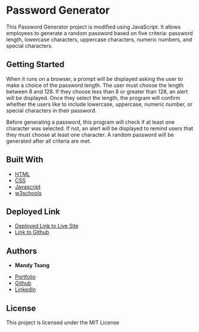 # Password Generator

This Password Generator project is modified using JavaScript. It allows employees to generate a random password based on five criteria: password length, lowercase characters, uppercase characters, numeric numbers, and special characters. 


## Getting Started

When it runs on a browser, a prompt will be displayed asking the user to make a choice of the password length. The user must choose the length between 8 and 128. If they choose less than 8 or greater than 128, an alert will be displayed. Once they select the length, the program will confirm whether the users like to include lowercase, uppercase, numeric number, or special characters in their password. 

Before generating a password, this program will check if at least one character was selected. If not, an alert will be displayed to remind users that they must choose at least one character. A random password will be generated after all criteria are met. 


## Built With

* [HTML](https://developer.mozilla.org/en-US/docs/Web/HTML)
* [CSS](https://developer.mozilla.org/en-US/docs/Web/CSS)
* [Javascript](https://developer.mozilla.org/en-US/docs/Web/JavaScript)
* [w3schools](https://www.w3schools.com/js/default.asp)


## Deployed Link

* [Deployed Link to Live Site](#)
* [Link to Github](#)


## Authors

* **Mandy Tsang** 

- [Portfolio](https://mandytsang007.github.io/HMT-Portfolio/)
- [Github](https://github.com/MANDYTSANG007)
- [LinkedIn](https://www.linkedin.com/in/mandy-tsang-896b2682)


## License

This project is licensed under the MIT License 

